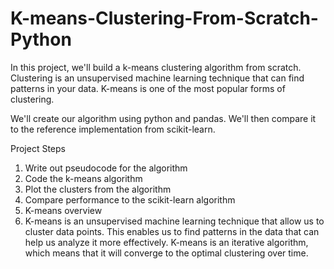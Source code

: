 # K-means-Clustering-From-Scratch-Python

In this project, we'll build a k-means clustering algorithm from scratch. Clustering is an unsupervised machine learning technique that can find patterns in your data. K-means is one of the most popular forms of clustering.

We'll create our algorithm using python and pandas. We'll then compare it to the reference implementation from scikit-learn.

Project Steps

1. Write out pseudocode for the algorithm
2. Code the k-means algorithm
3. Plot the clusters from the algorithm
4. Compare performance to the scikit-learn algorithm
5. K-means overview
6. K-means is an unsupervised machine learning technique that allow us to cluster data points. This enables us to find patterns in the data that can help us analyze it more effectively. K-means is an iterative algorithm, which means that it will converge to the optimal clustering over time.
